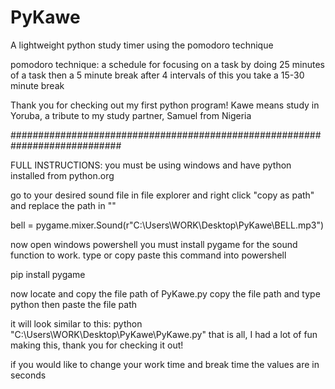 # PyKawe
A lightweight python study timer using the pomodoro technique

 pomodoro technique: a schedule for focusing on a task by doing
 25 minutes of a task then a 5 minute break 
 after 4 intervals of this you take a 15-30 minute break

 Thank you for checking out my first python program!
 Kawe means study in Yoruba, a tribute to my study partner, Samuel from Nigeria
 
############################################################################

 FULL INSTRUCTIONS:
 you must be using windows and have python installed from python.org
 

 go to your desired sound file in file explorer 
 and right click "copy as path" and replace the path in ""

bell = pygame.mixer.Sound(r"C:\Users\WORK\Desktop\PyKawe\BELL.mp3")

 now open windows powershell 
 you must install pygame for the sound function to work.
 type or copy paste this command into powershell 

 pip install pygame 

 now locate and copy the file path of PyKawe.py
 copy the file path and type python then paste the file path

 it will look similar to this:
 python "C:\Users\WORK\Desktop\PyKawe\PyKawe.py"
 that is all, I had a lot of fun making this, thank you for checking it out!

 if you would like to change your work time and break time the values are in seconds
